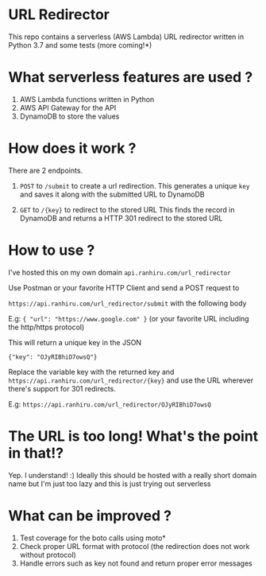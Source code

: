 # URL Redirector

This repo contains a serverless (AWS Lambda) URL redirector  written in Python 3.7 and some tests (more coming!*)

# What serverless features are used ?

1. AWS Lambda functions written in Python
2. AWS API Gateway for the API
3. DynamoDB to store the values

# How does it work ?

There are 2 endpoints.

1. `POST` to `/submit` to create a url redirection. 
   This generates a unique `key` and saves it along with the submitted URL to DynamoDB
   
2. `GET` to `/{key}` to redirect to the stored URL
   This finds the record in DynamoDB and returns a HTTP 301 redirect to the stored URL

# How to use ?

I've hosted this on my own domain `api.ranhiru.com/url_redirector`

Use Postman or your favorite HTTP Client and send a POST request to

`https://api.ranhiru.com/url_redirector/submit` with the following body 

E.g: 
`{ "url": "https://www.google.com" }` (or your favorite URL including the http/https protocol)

This will return a unique key in the JSON

`{"key": "OJyRIBhiD7owsQ"}`

Replace the variable key with the returned key and `https://api.ranhiru.com/url_redirector/{key}` 
and use the URL wherever there's support for 301 redirects.

E.g: `https://api.ranhiru.com/url_redirector/OJyRIBhiD7owsQ`

# The URL is too long! What's the point in that!?

Yep. I understand! :) Ideally this should be hosted with a really short domain name but 
I'm just too lazy and this is just trying out serverless

# What can be improved ?
1. Test coverage for the boto calls using moto*
1. Check proper URL format with protocol (the redirection does not work without protocol) 
1. Handle errors such as key not found and return proper error messages
